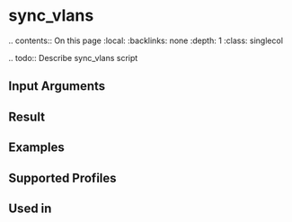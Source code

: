 

# sync_vlans

.. contents:: On this page
    :local:
    :backlinks: none
    :depth: 1
    :class: singlecol

.. todo::
    Describe sync_vlans script

Input Arguments
---------------

Result
------

Examples
--------

Supported Profiles
------------------

Used in
-------
